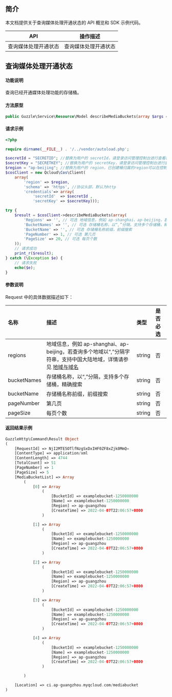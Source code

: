 ## 简介

本文档提供关于查询媒体处理开通状态的 API 概览和 SDK 示例代码。

| API           | 操作描述                 |
| ------------- |  ---------------------- |
| 查询媒体处理开通状态 | 查询媒体处理开通状态 |


## 查询媒体处理开通状态

#### 功能说明

查询已经开通媒体处理功能的存储桶。

#### 方法原型

```php
public Guzzle\Service\Resource\Model describeMediaBuckets(array $args = array());
```

#### 请求示例

```php
<?php

require dirname(__FILE__) . '/../vendor/autoload.php';

$secretId = "SECRETID"; //替换为用户的 secretId，请登录访问管理控制台进行查看和管理，https://console.cloud.tencent.com/cam/capi
$secretKey = "SECRETKEY"; //替换为用户的 secretKey，请登录访问管理控制台进行查看和管理，https://console.cloud.tencent.com/cam/capi
$region = "ap-beijing"; //替换为用户的 region，已创建桶归属的region可以在控制台查看，https://console.cloud.tencent.com/cos5/bucket
$cosClient = new Qcloud\Cos\Client(
    array(
        'region' => $region,
        'schema' => 'https', //协议头部，默认为http
        'credentials'=> array(
            'secretId'  => $secretId ,
            'secretKey' => $secretKey)));

try {
    $result = $cosClient->describeMediaBuckets(array(
        'Regions' => '', // 可选 地域信息，例如 ap-shanghai、ap-beijing，若查询多个地域以“,”分隔字符串
        'BucketNames' => '', // 可选 存储桶名称，以“,”分隔，支持多个存储桶，精确搜索
        'BucketName' => '', // 可选 存储桶名称前缀，前缀搜索
        'PageNumber' => 1, // 可选 第几页
        'PageSize' => 20, // 可选 每页个数
    ));
    // 请求成功
    print_r($result);
} catch (\Exception $e) {
    // 请求失败
    echo($e);
}
```

#### 参数说明

Request 中的具体数据描述如下：

| 名称        | 描述                                                         | 类型   | 是否必选 |
| :---------- | :----------------------------------------------------------- | :----- | :------- |
| regions     | 地域信息，例如 ap-shanghai、ap-beijing，若查询多个地域以“,”分隔字符串，支持中国大陆地域，详情请参见 [地域与域名](https://intl.cloud.tencent.com/document/product/1045/33423) | string | 否       |
| bucketNames | 存储桶名称，以“,”分隔，支持多个存储桶，精确搜索              | string | 否       |
| bucketName  | 存储桶名称前缀，前缀搜索                                     | string | 否       |
| pageNumber  | 第几页                                                       | string | 否       |
| pageSize    | 每页个数                                                     | string | 否       |

#### 返回结果示例

```php
GuzzleHttp\Command\Result Object
(
    [RequestId] => NjI2MTE5OTlfNzgSxDxIHF0ZF8xZjk0MmQ=
    [ContentType] => application/xml
    [ContentLength] => 4744
    [TotalCount] => 51
    [PageNumber] => 1
    [PageSize] => 5
    [MediaBucketList] => Array
        (
            [0] => Array
                (
                    [BucketId] => examplebucket-1250000000
                    [Name] => examplebucket-1250000000
                    [Region] => ap-guangzhou
                    [CreateTime] => 2022-04-07T22:06:57+0800
                )

            [1] => Array
                (
                    [BucketId] => examplebucket-1250000000
                    [Name] => examplebucket-1250000000
                    [Region] => ap-guangzhou
                    [CreateTime] => 2022-04-07T22:06:57+0800
                )

            [2] => Array
                (
                    [BucketId] => examplebucket-1250000000
                    [Name] => examplebucket-1250000000
                    [Region] => ap-guangzhou
                    [CreateTime] => 2022-04-07T22:06:57+0800
                )

            [3] => Array
                (
                    [BucketId] => examplebucket-1250000000
                    [Name] => examplebucket-1250000000
                    [Region] => ap-guangzhou
                    [CreateTime] => 2022-04-07T22:06:57+0800
                )

            [4] => Array
                (
                    [BucketId] => examplebucket-1250000000
                    [Name] => examplebucket-1250000000
                    [Region] => ap-guangzhou
                    [CreateTime] => 2022-04-07T22:06:57+0800
                )

        )

    [Location] => ci.ap-guangzhou.myqcloud.com/mediabucket
)
```

